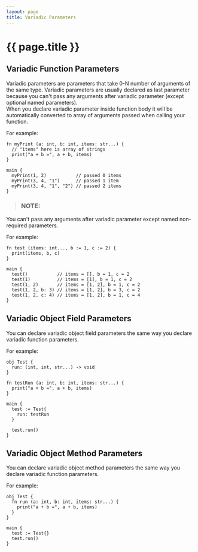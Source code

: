 ```yaml
---
layout: page
title: Variadic Parameters
---
```


# {{ page.title }}

## Variadic Function Parameters
Variadic parameters are parameters that take 0-N number of arguments of the
same type. Variadic parameters are usually declared as last parameter because
you can't pass any arguments after variadic parameter (except optional named
parameters). \
When you declare variadic parameter inside function body it will be
automatically converted to array of arguments passed when calling your
function.

For example:

```the
fn myPrint (a: int, b: int, items: str...) {
  // "items" here is array of strings
  print("a + b =", a + b, items)
}

main {
  myPrint(1, 2)           // passed 0 items
  myPrint(3, 4, "1")      // passed 1 item
  myPrint(3, 4, "1", "2") // passed 2 items
}
```

> ### NOTE:
  You can't pass any arguments after variadic parameter except named
  non-required parameters.

For example:

```the
fn test (items: int..., b := 1, c := 2) {
  print(items, b, c)
}

main {
  test()           // items = [], b = 1, c = 2
  test(1)          // items = [1], b = 1, c = 2
  test(1, 2)       // items = [1, 2], b = 1, c = 2
  test(1, 2, b: 3) // items = [1, 2], b = 3, c = 2
  test(1, 2, c: 4) // items = [1, 2], b = 1, c = 4
}
```

## Variadic Object Field Parameters
You can declare variadic object field parameters the same way you declare
variadic function parameters.

For example:

```the
obj Test {
  run: (int, int, str...) -> void
}

fn testRun (a: int, b: int, items: str...) {
  print("a + b =", a + b, items)
}

main {
  test := Test{
    run: testRun
  }

  test.run()
}
```

## Variadic Object Method Parameters
You can declare variadic object method parameters the same way you declare
variadic function parameters.

For example:

```the
obj Test {
  fn run (a: int, b: int, items: str...) {
    print("a + b =", a + b, items)
  }
}

main {
  test := Test{}
  test.run()
}
```
